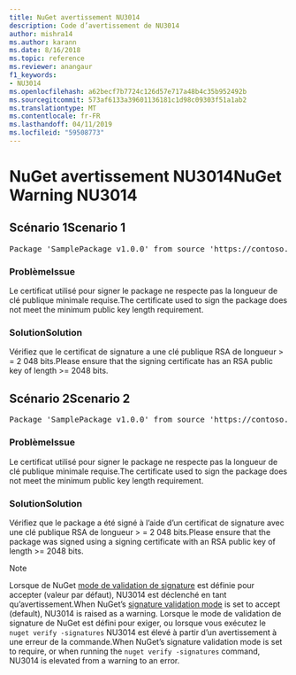 ```yaml
---
title: NuGet avertissement NU3014
description: Code d’avertissement de NU3014
author: mishra14
ms.author: karann
ms.date: 8/16/2018
ms.topic: reference
ms.reviewer: anangaur
f1_keywords:
- NU3014
ms.openlocfilehash: a62becf7b7724c126d57e717a48b4c35b952492b
ms.sourcegitcommit: 573af6133a39601136181c1d98c09303f51a1ab2
ms.translationtype: MT
ms.contentlocale: fr-FR
ms.lasthandoff: 04/11/2019
ms.locfileid: "59508773"
---
```

# <a name="nuget-warning-nu3014"></a><span data-ttu-id="ded2f-103">NuGet avertissement NU3014</span><span class="sxs-lookup"><span data-stu-id="ded2f-103">NuGet Warning NU3014</span></span>

## <a name="scenario-1"></a><span data-ttu-id="ded2f-104">Scénario 1</span><span class="sxs-lookup"><span data-stu-id="ded2f-104">Scenario 1</span></span>

<pre>Package 'SamplePackage v1.0.0' from source 'https://contoso.com/index.json': The signing certificate does not meet a minimum public key length requirement.</pre>

### <a name="issue"></a><span data-ttu-id="ded2f-105">Problème</span><span class="sxs-lookup"><span data-stu-id="ded2f-105">Issue</span></span>

<span data-ttu-id="ded2f-106">Le certificat utilisé pour signer le package ne respecte pas la longueur de clé publique minimale requise.</span><span class="sxs-lookup"><span data-stu-id="ded2f-106">The certificate used to sign the package does not meet the minimum public key length requirement.</span></span>


### <a name="solution"></a><span data-ttu-id="ded2f-107">Solution</span><span class="sxs-lookup"><span data-stu-id="ded2f-107">Solution</span></span>

<span data-ttu-id="ded2f-108">Vérifiez que le certificat de signature a une clé publique RSA de longueur > = 2 048 bits.</span><span class="sxs-lookup"><span data-stu-id="ded2f-108">Please ensure that the signing certificate has an RSA public key of length >= 2048 bits.</span></span>



## <a name="scenario-2"></a><span data-ttu-id="ded2f-109">Scénario 2</span><span class="sxs-lookup"><span data-stu-id="ded2f-109">Scenario 2</span></span>

<pre>Package 'SamplePackage v1.0.0' from source 'https://contoso.com/index.json': The primary signature's certificate does not meet a minimum public key length requirement.</pre>

### <a name="issue"></a><span data-ttu-id="ded2f-110">Problème</span><span class="sxs-lookup"><span data-stu-id="ded2f-110">Issue</span></span>

<span data-ttu-id="ded2f-111">Le certificat utilisé pour signer le package ne respecte pas la longueur de clé publique minimale requise.</span><span class="sxs-lookup"><span data-stu-id="ded2f-111">The certificate used to sign the package does not meet the minimum public key length requirement.</span></span>


### <a name="solution"></a><span data-ttu-id="ded2f-112">Solution</span><span class="sxs-lookup"><span data-stu-id="ded2f-112">Solution</span></span>

<span data-ttu-id="ded2f-113">Vérifiez que le package a été signé à l’aide d’un certificat de signature avec une clé publique RSA de longueur > = 2 048 bits.</span><span class="sxs-lookup"><span data-stu-id="ded2f-113">Please ensure that the package was signed using a signing certificate with an RSA public key of length >= 2048 bits.</span></span>


> [!Note]
> <span data-ttu-id="ded2f-114">Lorsque de NuGet [mode de validation de signature](https://docs.microsoft.com/en-us/nuget/consume-packages/installing-signed-packages#configure-package-signature-requirements) est définie pour accepter (valeur par défaut), NU3014 est déclenché en tant qu’avertissement.</span><span class="sxs-lookup"><span data-stu-id="ded2f-114">When NuGet’s [signature validation mode](https://docs.microsoft.com/en-us/nuget/consume-packages/installing-signed-packages#configure-package-signature-requirements) is set to accept (default), NU3014 is raised as a warning.</span></span> <span data-ttu-id="ded2f-115">Lorsque le mode de validation de signature de NuGet est défini pour exiger, ou lorsque vous exécutez le `nuget verify -signatures` NU3014 est élevé à partir d’un avertissement à une erreur de la commande.</span><span class="sxs-lookup"><span data-stu-id="ded2f-115">When NuGet’s signature validation mode is set to require, or when running the `nuget verify -signatures` command, NU3014 is elevated from a warning to an error.</span></span> 
